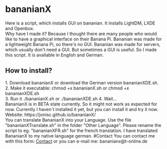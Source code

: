 # bananianX
Here is a script, which installs GUI on bananian. It installs LightDM, LXDE and Openbox.<br>
Why have I made it? Because I thought there are many people who would like to have a graphical interface on their Banana Pi. Bananian was made for a lightweight Banana Pi, so there's no GUI. Bananian was made for servers, which usually don't need a GUI. But sometimes a GUI is useful. So I made this script. It is available in English and German. 
<h2>How to install?</h2>
1. Download bananianX or download the German version bananianXDE.sh.<br>
2. Make it executable: chmod +x bananianX.sh or chmod +x bananianXDE.sh<br>
3. Run it ./bananianX.sh or ./bananianXDE.sh
4. Wait...
<br>
BananianX is in BETA state currently. So it might not work as expected for now. Currently I haven´t installed it yet, but you can install it and try it now.<br>
Website: https://jonisc.github.io/bananianX/ 
<br> You can translate BananianX into your Language. Use the file "bananianXTranslate.sh" in the folder "Other Language". Please rename the script to eg. "bananianXFR.sh" for the french translation. I have translated BananianX to my native language german.
#Contact
You can contact me with this form: <a href="https://goo.gl/forms/qAs64z4lgxsgUxVp2">Contact</a> or you can e-mail me: bananianx@t-online.de